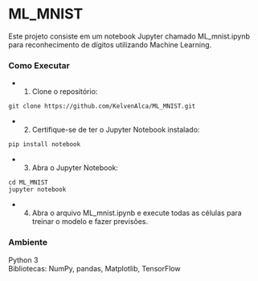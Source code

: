 # ML_MNIST
Este projeto consiste em um notebook Jupyter chamado ML_mnist.ipynb para reconhecimento de dígitos utilizando Machine Learning.

### Como Executar
- 1. Clone o repositório:
```
git clone https://github.com/KelvenAlca/ML_MNIST.git
```
- 2. Certifique-se de ter o Jupyter Notebook instalado:
```
pip install notebook
```
- 3. Abra o Jupyter Notebook:
```
cd ML_MNIST
jupyter notebook
```
- 4. Abra o arquivo ML_mnist.ipynb e execute todas as células para treinar o modelo e fazer previsões.
 
### Ambiente
Python 3 <br>
Bibliotecas: NumPy, pandas, Matplotlib, TensorFlow
